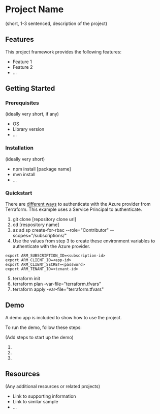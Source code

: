 # Project Name

(short, 1-3 sentenced, description of the project)

## Features

This project framework provides the following features:

* Feature 1
* Feature 2
* ...

## Getting Started

### Prerequisites

(ideally very short, if any)

- OS
- Library version
- ...

### Installation

(ideally very short)

- npm install [package name]
- mvn install
- ...

### Quickstart
There are [different ways](https://www.terraform.io/docs/providers/azurerm/guides/service_principal_client_secret.html) to authenticate with the Azure provider from Terraform. This example uses a Service Principal to authenticate. 

1. git clone [repository clone url]
2. cd [respository name]
3. az ad sp create-for-rbac --role="Contributor" --scopes="/subscriptions/<your-subscription-id>"
4. Use the values from step 3 to create these environment variables to authenticate with the Azure provider.
```
export ARM_SUBSCRIPTION_ID=<subscription-id>
export ARM_CLIENT_ID=<app-id>
export ARM_CLIENT_SECRET=<password>
export ARM_TENANT_ID=<tenant-id>
```
5. terraform init
6. terraform plan -var-file="terraform.tfvars"
7. terraform apply -var-file="terraform.tfvars"


## Demo

A demo app is included to show how to use the project.

To run the demo, follow these steps:

(Add steps to start up the demo)

1.
2.
3.

## Resources

(Any additional resources or related projects)

- Link to supporting information
- Link to similar sample
- ...
